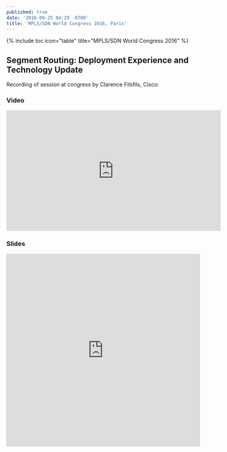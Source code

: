 ```yaml
---
published: true
date: '2016-09-25 04:29 -0700'
title: 'MPLS/SDN World Congress 2016, Paris'
---
```


{% include toc icon="table" title="MPLS/SDN World Congress 2016" %}  
  
  
## Segment Routing: Deployment Experience and Technology Update  
  
  
Recording of session at congress by Clarence Filsfils, Cisco:  

### Video  
  
<iframe width="560" height="315" src="https://www.youtube.com/embed/VORGW0bBHLs" frameborder="0" allowfullscreen></iframe>  
  
  

### Slides
  
  
<iframe src="https://app.box.com/embed/preview/vel8mmbct6k5rzo4ulxymljdsvudce0x?theme=dark" width="800" height="500" frameborder="0" marginwidth="0" marginheight="0" scrolling="no" style="border:1px solid #CCC; border-width:1px; margin-bottom:5px; max-width: 100%;" allowfullscreen webkitallowfullscreen msallowfullscreen></iframe>    
  
##   
  

